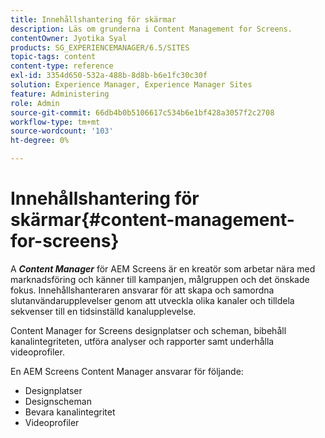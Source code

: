```yaml
---
title: Innehållshantering för skärmar
description: Läs om grunderna i Content Management for Screens.
contentOwner: Jyotika Syal
products: SG_EXPERIENCEMANAGER/6.5/SITES
topic-tags: content
content-type: reference
exl-id: 3354d650-532a-488b-8d8b-b6e1fc30c30f
solution: Experience Manager, Experience Manager Sites
feature: Administering
role: Admin
source-git-commit: 66db4b0b5106617c534b6e1bf428a3057f2c2708
workflow-type: tm+mt
source-wordcount: '103'
ht-degree: 0%

---
```


# Innehållshantering för skärmar{#content-management-for-screens}

A ***Content Manager*** för AEM Screens är en kreatör som arbetar nära med marknadsföring och känner till kampanjen, målgruppen och det önskade fokus. Innehållshanteraren ansvarar för att skapa och samordna slutanvändarupplevelser genom att utveckla olika kanaler och tilldela sekvenser till en tidsinställd kanalupplevelse.

Content Manager for Screens designplatser och scheman, bibehåll kanalintegriteten, utföra analyser och rapporter samt underhålla videoprofiler.

En AEM Screens Content Manager ansvarar för följande:

* Designplatser
* Designscheman
* Bevara kanalintegritet
* Videoprofiler
